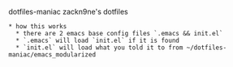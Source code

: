 dotfiles-maniac zackn9ne's dotfiles


    * how this works
      * there are 2 emacs base config files `.emacs && init.el`
      * `.emacs` will load `init.el` if it is found
      * `init.el` will load what you told it to from ~/dotfiles-maniac/emacs_modularized
